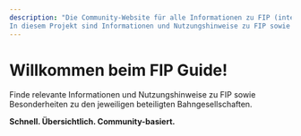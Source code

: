 ```yaml
---
description: "Die Community-Website für alle Informationen zu FIP (internationale Fahrvergünstigungen für Eisenbahnpersonal).
In diesem Projekt sind Informationen und Nutzungshinweise zu FIP sowie Besonderheiten zu den jeweiligen beteiligten Bahngesellschaften aufgeführt."
---
```


# Willkommen beim FIP Guide!

Finde relevante Informationen und Nutzungshinweise zu FIP sowie Besonderheiten zu den jeweiligen beteiligten Bahngesellschaften.

**Schnell. Übersichtlich. Community-basiert.**

